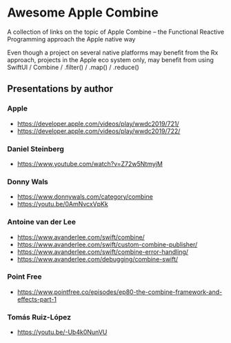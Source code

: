 # Awesome Apple Combine
A collection of links on the topic of Apple Combine – the Functional Reactive Programming approach the Apple native way

Even though a project on several native platforms may benefit from the Rx approach, projects in the Apple eco system only, may benefit from using SwiftUI / Combine / .filter() / .map() / .reduce()

## Presentations by author
### Apple
* https://developer.apple.com/videos/play/wwdc2019/721/
* https://developer.apple.com/videos/play/wwdc2019/722/

### Daniel Steinberg
* https://www.youtube.com/watch?v=Z72w5NtmyjM

### Donny Wals
* https://www.donnywals.com/category/combine
* https://youtu.be/0AmNvcxVpKk

### Antoine van der Lee
* https://www.avanderlee.com/swift/combine/
* https://www.avanderlee.com/swift/custom-combine-publisher/
* https://www.avanderlee.com/swift/combine-error-handling/
* https://www.avanderlee.com/debugging/combine-swift/

### Point Free
* https://www.pointfree.co/episodes/ep80-the-combine-framework-and-effects-part-1

### Tomás Ruiz-López 
* https://youtu.be/-Ub4k0NunVU
